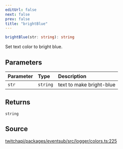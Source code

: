 ```yaml
---
editUrl: false
next: false
prev: false
title: "brightBlue"
---
```


```ts
brightBlue(str: string): string
```

Set text color to bright blue.

## Parameters

| Parameter | Type | Description |
| :------ | :------ | :------ |
| `str` | `string` | text to make bright-blue |

## Returns

`string`

## Source

[twitchapi/packages/eventsub/src/logger/colors.ts:225](https://github.com/pablornc/twitchapi//blob/b274026/packages/eventsub/src/logger/colors.ts#L225)
